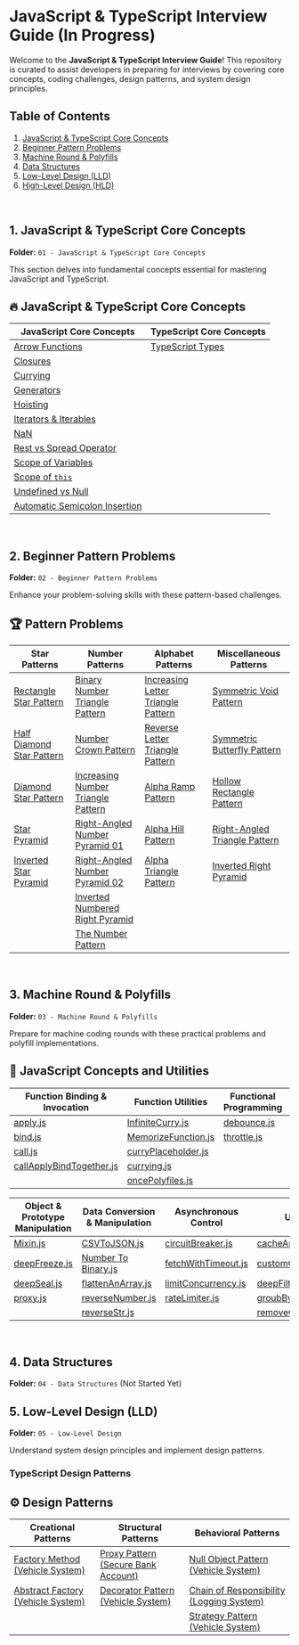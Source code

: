 # JavaScript & TypeScript Interview Guide (In Progress)

Welcome to the **JavaScript & TypeScript Interview Guide**! This repository is curated to assist developers in preparing for interviews by covering core concepts, coding challenges, design patterns, and system design principles.

## Table of Contents

1. [JavaScript & TypeScript Core Concepts](#1-javascript--typescript-core-concepts)
2. [Beginner Pattern Problems](#2-beginner-pattern-problems)
3. [Machine Round & Polyfills](#3-machine-round--polyfills)
4. [Data Structures](#4-data-structures)
5. [Low-Level Design (LLD)](#5-low-level-design-lld)
6. [High-Level Design (HLD)](#6-high-level-design-hld)

<br>


## 1. JavaScript & TypeScript Core Concepts

**Folder:** `01 - JavaScript & TypeScript Core Concepts`

This section delves into fundamental concepts essential for mastering JavaScript and TypeScript.

## 🔥 JavaScript & TypeScript Core Concepts

| **JavaScript Core Concepts** | **TypeScript Core Concepts** |
| ---------------------------- | ---------------------------- |
| [Arrow Functions](01%20-%20JavaScript%20&%20TypeScript%20Core%20Concepts/JavaScript/arrow.md) | [TypeScript Types](01%20-%20JavaScript%20&%20TypeScript%20Core%20Concepts/TypeScript/types.md) |
| [Closures](01%20-%20JavaScript%20&%20TypeScript%20Core%20Concepts/JavaScript/closures.md) | |
| [Currying](01%20-%20JavaScript%20&%20TypeScript%20Core%20Concepts/JavaScript/currying.md) | |
| [Generators](01%20-%20JavaScript%20&%20TypeScript%20Core%20Concepts/JavaScript/generator.md) | |
| [Hoisting](01%20-%20JavaScript%20&%20TypeScript%20Core%20Concepts/JavaScript/hoisting.md) | |
| [Iterators & Iterables](01%20-%20JavaScript%20&%20TypeScript%20Core%20Concepts/JavaScript/Iterators-and-Iterables.md) | |
| [NaN](01%20-%20JavaScript%20&%20TypeScript%20Core%20Concepts/JavaScript/NaN.md) | |
| [Rest vs Spread Operator](01%20-%20JavaScript%20&%20TypeScript%20Core%20Concepts/JavaScript/rest-vs-spread.md) | |
| [Scope of Variables](01%20-%20JavaScript%20&%20TypeScript%20Core%20Concepts/JavaScript/scope-of-variables.md) | |
| [Scope of `this`](01%20-%20JavaScript%20&%20TypeScript%20Core%20Concepts/JavaScript/scope-of-this.md) | |
| [Undefined vs Null](01%20-%20JavaScript%20&%20TypeScript%20Core%20Concepts/JavaScript/undefined-vs-null.md) | |
| [Automatic Semicolon Insertion](01%20-%20JavaScript%20&%20TypeScript%20Core%20Concepts/JavaScript/asi.md) | |


<br>

## 2. Beginner Pattern Problems

**Folder:** `02 - Beginner Pattern Problems`

Enhance your problem-solving skills with these pattern-based challenges.

## 🏆 Pattern Problems

| **Star Patterns** | **Number Patterns** | **Alphabet Patterns** | **Miscellaneous Patterns** |
| ----------------- | ------------------- | --------------------- | ------------------------- |
| [Rectangle Star Pattern](./02%20-%20Beginner%20Pattern-Problems/Pattern-1%20Reactangle-Star-Pattern.js) | [Binary Number Triangle Pattern](./02%20-%20Beginner%20Pattern-Problems/Pattern-11%20Binary-Number-Triangle-Pattern.js) | [Increasing Letter Triangle Pattern](./02%20-%20Beginner%20Pattern-Problems/Pattern-14%20Increasing-Letter-Triangle-Pattern.js) | [Symmetric Void Pattern](./02%20-%20Beginner%20Pattern-Problems/Pattern-19%20Symmetric-Void-Pattern.js) |
| [Half Diamond Star Pattern](./02%20-%20Beginner%20Pattern-Problems/Pattern-10%20Half-Diamond-Star-Pattern.js) | [Number Crown Pattern](./02%20-%20Beginner%20Pattern-Problems/Pattern-12%20Number-Crown-Pattern.js) | [Reverse Letter Triangle Pattern](./02%20-%20Beginner%20Pattern-Problems/Pattern-15%20Reverse-Letter-Triangle-Pattern.js) | [Symmetric Butterfly Pattern](./02%20-%20Beginner%20Pattern-Problems/Pattern-20%20Symmetric-Butterfly-Pattern.js) |
| [Diamond Star Pattern](./02%20-%20Beginner%20Pattern-Problems/Pattern-9%20Diamond-Star-Pattern.js) | [Increasing Number Triangle Pattern](./02%20-%20Beginner%20Pattern-Problems/Pattern-13%20Increasing-Number-Triangle-Pattern.js) | [Alpha Ramp Pattern](./02%20-%20Beginner%20Pattern-Problems/Pattern-16%20Alpha-Ramp-Pattern.js) | [Hollow Rectangle Pattern](./02%20-%20Beginner%20Pattern-Problems/Pattern-21%20Hollow-Rectangle-Pattern.js) |
| [Star Pyramid](./02%20-%20Beginner%20Pattern-Problems/Pattern-7%20Star-Pyramid.js) | [Right-Angled Number Pyramid 01](./02%20-%20Beginner%20Pattern-Problems/Pattern-3%20Right-Angled-Number-Pyramid-01.js) | [Alpha Hill Pattern](./02%20-%20Beginner%20Pattern-Problems/Pattern-17%20Alpha-Hill-Pattern.js) | [Right-Angled Triangle Pattern](./02%20-%20Beginner%20Pattern-Problems/Pattern-2%20Right-Angled-Triangle-Pattern.js) |
| [Inverted Star Pyramid](./02%20-%20Beginner%20Pattern-Problems/Pattern-8%20Inverted-Star-Pyramid.js) | [Right-Angled Number Pyramid 02](./02%20-%20Beginner%20Pattern-Problems/Pattern-4%20Right-Angled-Number-Pyramid-02.js) | [Alpha Triangle Pattern](./02%20-%20Beginner%20Pattern-Problems/Pattern-18%20Alpha-Triangle-Pattern.js) | [Inverted Right Pyramid](./02%20-%20Beginner%20Pattern-Problems/Pattern-5%20Inverted-Right-Pyramid.js) |
|                   | [Inverted Numbered Right Pyramid](./02%20-%20Beginner%20Pattern-Problems/Pattern-6%20Inverted-Numbered-Right-Pyramid.js) | | |
|                   | [The Number Pattern](./02%20-%20Beginner%20Pattern-Problems/Pattern-22%20The-Number-Pattern.js) | | |

<br>

## 3. Machine Round & Polyfills

**Folder:** `03 - Machine Round & Polyfills`

Prepare for machine coding rounds with these practical problems and polyfill implementations.

## 🚀 JavaScript Concepts and Utilities

| **Function Binding & Invocation** | **Function Utilities** | **Functional Programming** | **Polyfills** |
| --------------------------------- | ---------------------- | ------------------------- | ------------- |
| [apply.js](./03%20-%20Machine%20Round%20&%20polyfills/apply.js) | [InfiniteCurry.js](./03%20-%20Machine%20Round%20&%20polyfills/InfiniteCurry.js) | [debounce.js](./03%20-%20Machine%20Round%20&%20polyfills/debounce.js) | [PromisePolyfill.js](./03%20-%20Machine%20Round%20&%20polyfills/PromisePolyfill.js) |
| [bind.js](./03%20-%20Machine%20Round%20&%20polyfills/bind.js) | [MemorizeFunction.js](./03%20-%20Machine%20Round%20&%20polyfills/MemorizeFunction.js) | [throttle.js](./03%20-%20Machine%20Round%20&%20polyfills/throttle.js) | [filterPolyfils.js](./03%20-%20Machine%20Round%20&%20polyfills/filterPolyfils.js) |
| [call.js](./03%20-%20Machine%20Round%20&%20polyfills/call.js) | [curryPlaceholder.js](./03%20-%20Machine%20Round%20&%20polyfills/curryPlaceholder.js) | | [mapPolyfils.js](./03%20-%20Machine%20Round%20&%20polyfills/mapPolyfils.js) |
| [callApplyBindTogether.js](./03%20-%20Machine%20Round%20&%20polyfills/callApplyBindTogether.js) | [currying.js](./03%20-%20Machine%20Round%20&%20polyfills/currying.js) | | [reducePolyfils.js](./03%20-%20Machine%20Round%20&%20polyfills/reducePolyfils.js) |
| | [oncePolyfiles.js](./03%20-%20Machine%20Round%20&%20polyfills/oncePolyfiles.js) | | [setIntervalPolyfill.js](./03%20-%20Machine%20Round%20&%20polyfills/setIntervalPolyfill.js) |

| **Object & Prototype Manipulation** | **Data Conversion & Manipulation** | **Asynchronous Control** | **Utility Functions** |
| ---------------------------------- | ---------------------------------- | ---------------------- | ---------------------- |
| [Mixin.js](./03%20-%20Machine%20Round%20&%20polyfills/Mixin.js) | [CSVToJSON.js](./03%20-%20Machine%20Round%20&%20polyfills/CSVToJSON.js) | [circuitBreaker.js](./03%20-%20Machine%20Round%20&%20polyfills/circuitBreaker.js) | [cacheApiCall.js](./03%20-%20Machine%20Round%20&%20polyfills/cacheApiCall.js) |
| [deepFreeze.js](./03%20-%20Machine%20Round%20&%20polyfills/deepFreeze.js) | [Number To Binary.js](./03%20-%20Machine%20Round%20&%20polyfills/Number%20To%20Binary.js) | [fetchWithTimeout.js](./03%20-%20Machine%20Round%20&%20polyfills/fetchWithTimeout.js) | [customCookie.js](./03%20-%20Machine%20Round%20&%20polyfills/customCookie.js) |
| [deepSeal.js](./03%20-%20Machine%20Round%20&%20polyfills/deepSeal.js) | [flattenAnArray.js](./03%20-%20Machine%20Round%20&%20polyfills/flattenAnArray.js) | [limitConcurrency.js](./03%20-%20Machine%20Round%20&%20polyfills/limitConcurrency.js) | [deepFilter.js](./03%20-%20Machine%20Round%20&%20polyfills/deepFilter.js) |
| [proxy.js](./03%20-%20Machine%20Round%20&%20polyfills/proxy.js) | [reverseNumber.js](./03%20-%20Machine%20Round%20&%20polyfills/reverseNumber.js) | [rateLimiter.js](./03%20-%20Machine%20Round%20&%20polyfills/rateLimiter.js) | [groubBy.js](./03%20-%20Machine%20Round%20&%20polyfills/groubBy.js) |
| | [reverseStr.js](./03%20-%20Machine%20Round%20&%20polyfills/reverseStr.js) | | [removeCircularDependancy.js](./03%20-%20Machine%20Round%20&%20polyfills/removeCircularDependancy.js) |

<br>

## 4. Data Structures

**Folder:** `04 - Data Structures` (Not Started Yet)

## 5. Low-Level Design (LLD)

**Folder:** `05 - Low-Level Design`

Understand system design principles and implement design patterns.

### TypeScript Design Patterns

## ⚙️ Design Patterns

| **Creational Patterns** | **Structural Patterns** | **Behavioral Patterns** |
| ----------------------- | ---------------------- | ----------------------- |
| [Factory Method (Vehicle System)](./05%20-%20Low%20Level%20Design/03%20-%20TypeScript%20Design%20Pattern/Creational%20Design%20Patterns/Factory%20Method/Vehicle%20System/README.md) | [Proxy Pattern (Secure Bank Account)](./05%20-%20Low%20Level%20Design/03%20-%20TypeScript%20Design%20Pattern/Structural%20Design%20Patterns/Proxy/Secure%20Bank%20Account/README.md) | [Null Object Pattern (Vehicle System)](./05%20-%20Low%20Level%20Design/03%20-%20TypeScript%20Design%20Pattern/Behavioral%20Design%20Patterns/Null%20Object%20Pattern/Vehicle%20System/README.md) |
| [Abstract Factory (Vehicle System)](./05%20-%20Low%20Level%20Design/03%20-%20TypeScript%20Design%20Pattern/Creational%20Design%20Patterns/Abstract%20Factory/Vehicle%20System/README.md) | [Decorator Pattern (Vehicle System)](./05%20-%20Low%20Level%20Design/03%20-%20TypeScript%20Design%20Pattern/Structural%20Design%20Patterns/Decorator/Vehicle%20System/README.md) | [Chain of Responsibility (Logging System)](./05%20-%20Low%20Level%20Design/03%20-%20TypeScript%20Design%20Pattern/Behavioral%20Design%20Patterns/Chain%20of%20Responsibility/%20Logging%20System/README.md) |
|                         |                        | [Strategy Pattern (Vehicle System)](./05%20-%20Low%20Level%20Design/03%20-%20TypeScript%20Design%20Pattern/Behavioral%20Design%20Patterns/Strategy%20Pattern/Vehicle%20System/Vehicle%20System%20With%20Strategy%20Pattern/README.md) |

